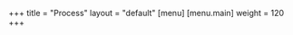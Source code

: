 +++
title = "Process"
layout = "default"
[menu]
    [menu.main]
        weight = 120
+++


<img class="img-process" src="/img/ComingSoon.png" alt="">

